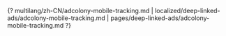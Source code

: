 {? multilang/zh-CN/adcolony-mobile-tracking.md | localized/deep-linked-ads/adcolony-mobile-tracking.md | pages/deep-linked-ads/adcolony-mobile-tracking.md ?}
